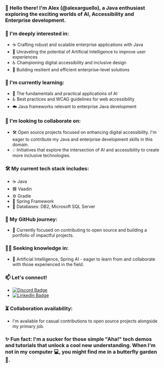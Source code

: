 ### 👋 Hello there! I'm Alex (@alexarguello), a Java enthusiast exploring the exciting worlds of AI, Accessibility and Enterprise development.

### 👀 I'm deeply interested in:
- ☕ Crafting robust and scalable enterprise applications with Java
- 🤖 Unraveling the potential of Artificial Intelligence to improve user experiences
- ♿ Championing digital accessibility and inclusive design
- 🏢 Building resilient and efficient enterprise-level solutions

### 🌱 I'm currently learning:
- 🧠 The fundamentals and practical applications of AI
- ♿ Best practices and WCAG guidelines for web accessibility
- ☁️ Java frameworks relevant to enterprise Java development

### 💞️ I'm looking to collaborate on:
- 🛠️ Open source projects focused on enhancing digital accessibility. I'm eager to contribute my Java and enterprise development skills in this domain.
- 💡 Initiatives that explore the intersection of AI and accessibility to create more inclusive technologies.

### 🛠️ My current tech stack includes:
- ☕ Java
- 🟦 Vaadin
- ⚙️ Gradle
- 🚀 Spring Framework
- 💾 Databases: DB2, Microsoft SQL Server

### 🔭 My GitHub journey:
- 🌱 Currently focused on contributing to open source and building a portfolio of impactful projects.

### 🧑‍🏫 Seeking knowledge in:
- 🧠 Artificial Intelligence, Spring AI - eager to learn from and collaborate with those experienced in the field.

### 📫 Let's connect!
- [![Discord Badge](https://img.shields.io/badge/Discord-%237289DA.svg?style=for-the-badge&logo=discord&logoColor=white)](https://discord.com/users/alexarguellosaenz)
- [![LinkedIn Badge](https://img.shields.io/badge/LinkedIn-%230077B5.svg?style=for-the-badge&logo=linkedin&logoColor=white)](https://www.linkedin.com/in/alexandra-arguello-saenz)
### ⏳ Collaboration availability:
- I'm available for casual contributions to open source projects alongside my primary job.

### ✨ Fun fact: I'm a sucker for those simple "Aha!" tech demos and tutorials that unlock a cool new understanding. When I'm not in my computer 💻, you might find me in a butterfly garden 🦋.
<!---
alexarguello/alexarguello is a ✨ special ✨ repository because its `README.md` (this file) appears on your GitHub profile.
You can click the Preview link to take a look at your changes.
--->
